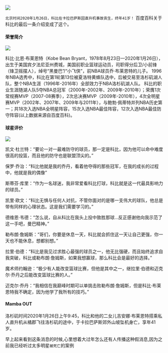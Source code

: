 ![](https://tva1.sinaimg.cn/large/006tNbRwgy1gbd5sg4kx2j30u0114n0m.jpg)

`北京时间2020年1月26日，科比在卡拉巴萨斯因直升机事故丧生，终年41岁！` 百度百科关于科比的最后一条介绍变成了这个。

#### 荣誉简介

![](https://tva1.sinaimg.cn/large/006tNbRwgy1gbd72phqlij30xb0m8wjm.jpg)

科比·比恩·布莱恩特（Kobe Bean Bryant，1978年8月23日—2020年1月26日），出生于美国宾夕法尼亚州费城，美国前职业篮球运动员，司职得分后卫/小前锋（锋卫摇摆人），绰号“黑曼巴”/“小飞侠”，前NBA球员乔·布莱恩特的儿子。 
1996年NBA选秀中，科比在第1轮第13位被夏洛特黄蜂队选中，后被交易至洛杉矶湖人队，整个NBA生涯（1996年-2016年）全部效力于NBA洛杉矶湖人队。
科比的职业生涯随湖人队5夺NBA总冠军（2000年-2002年、2009年-2010年）；荣膺1次常规赛MVP（2007-08赛季），2次总决赛MVP（2009年-2010年），4次全明星赛MVP（2002年、2007年、2009年与2011年），与鲍勃·佩蒂特并列NBA历史第一；共18次入选NBA全明星阵容，15次入选NBA最佳阵容，12次入选NBA最佳防守阵容(以上数据来源自百度百科)。

#### 球星评价

![](https://tva1.sinaimg.cn/large/006tNbRwgy1gbd73ypagbj30ic0a5q5d.jpg)

凯文·杜兰特：“要论一对一最难防守的球员，那一定是科比，因为他可以命中难度很高的投篮，而且他的防守也是联盟顶尖的。”

保罗·乔治：“科比他就是我的乔丹，看着他夺得的那些冠军，在我的成长的过程中，他就是我的偶像”

斯蒂芬·库里：“作为一名球迷，我非常爱看科比打球，科比就是这一代最具影响力的球员。”

凯里·欧文：“科比无惧与任何人对抗，不管你面对的是哪一支伟大的球队，他总是带有同样的心理状态。这是我们需要学习的。”

德维恩·韦德：“怎么说，自从科比在我头上投中致胜那球…反正感谢他向我示范了这一手吧，曼巴精神。”

勒布朗·詹姆斯：“哥们，你要是休息一天，科比就会抓住这一天让自己更强，你一天也不能休息，想都别想。”

拉里·伯德：“科比是我见过求胜心最强的球员之一，他无比强硬，而且始终追求自我突破，科比或勒布朗·詹姆斯，如果我想赢球，那么科比会是最好的选择。”

魔术师约翰逊：“极少有人能改变篮球比赛，但他是其中之一，继拉里·伯德和迈克尔·乔丹之后能改变篮球比赛的人。”

迈克尔·乔丹：“我相信在我巅峰时期可以单挑击败勒布朗·詹姆斯，但是科比‧布莱恩特我不确定，因为他学了我所有的技巧。”

#### Mamba OUT

洛杉矶时间2020年1月26日上午9:45，科比和他的二女儿吉安娜·布莱恩特搭乘私人直升机从橘郡飞往洛杉矶的途中，于卡拉巴萨斯郊外山坡坠机身亡，享年41岁。

早上起来看到这条消息的时候,心里想着大过年怎么还有人传播这种假消息,因为之前我已经听过太多明星`被死亡`的案例







